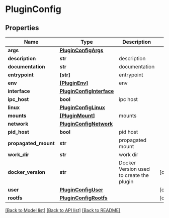 # PluginConfig


## Properties
Name | Type | Description | Notes
------------ | ------------- | ------------- | -------------
**args** | [**PluginConfigArgs**](PluginConfigArgs.md) |  | 
**description** | **str** | description | 
**documentation** | **str** | documentation | 
**entrypoint** | **[str]** | entrypoint | 
**env** | [**[PluginEnv]**](PluginEnv.md) | env | 
**interface** | [**PluginConfigInterface**](PluginConfigInterface.md) |  | 
**ipc_host** | **bool** | ipc host | 
**linux** | [**PluginConfigLinux**](PluginConfigLinux.md) |  | 
**mounts** | [**[PluginMount]**](PluginMount.md) | mounts | 
**network** | [**PluginConfigNetwork**](PluginConfigNetwork.md) |  | 
**pid_host** | **bool** | pid host | 
**propagated_mount** | **str** | propagated mount | 
**work_dir** | **str** | work dir | 
**docker_version** | **str** | Docker Version used to create the plugin | [optional] 
**user** | [**PluginConfigUser**](PluginConfigUser.md) |  | [optional] 
**rootfs** | [**PluginConfigRootfs**](PluginConfigRootfs.md) |  | [optional] 

[[Back to Model list]](../README.md#documentation-for-models) [[Back to API list]](../README.md#documentation-for-api-endpoints) [[Back to README]](../README.md)


